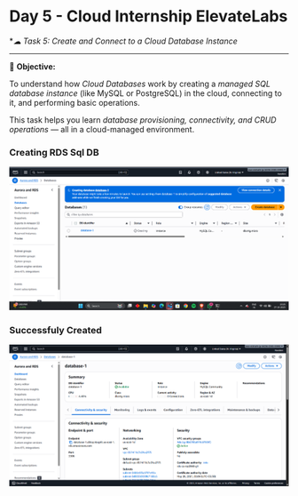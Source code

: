 # Day 5 - Cloud Internship ElevateLabs

 **☁ *Task 5: Create and Connect to a Cloud Database Instance**

---
🎯 **Objective:**

To understand how *Cloud Databases* work by creating a *managed SQL database instance* (like MySQL or PostgreSQL) in the cloud, connecting to it, and performing basic operations.

This task helps you learn *database provisioning, connectivity, and CRUD operations* — all in a cloud-managed environment.





### Creating RDS Sql DB
![Image 1](image1.png)

### Successfuly Created 
![Image 2](image2.png)